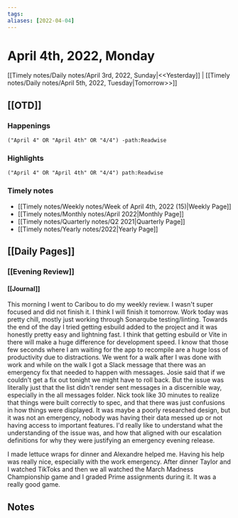 ```yaml
---
tags:
aliases: [2022-04-04]
---
```


# April 4th, 2022, Monday

[[Timely notes/Daily notes/April 3rd, 2022, Sunday|<<Yesterday]] | [[Timely notes/Daily notes/April 5th, 2022, Tuesday|Tomorrow>>]]

## [[OTD]]

### Happenings

```query
("April 4" OR "April 4th" OR "4/4") -path:Readwise
```

### Highlights

```query
("April 4" OR "April 4th" OR "4/4") path:Readwise
```

### Timely notes
- [[Timely notes/Weekly notes/Week of April 4th, 2022 (15)|Weekly Page]]
- [[Timely notes/Monthly notes/April 2022|Monthly Page]]
- [[Timely notes/Quarterly notes/Q2 2021|Quarterly Page]]
- [[Timely notes/Yearly notes/2022|Yearly Page]]

## [[Daily Pages]]

### [[Evening Review]]

#### [[Journal]]

This morning I went to Caribou to do my weekly review. I wasn't super focused and did not finish it. I think I will finish it tomorrow. Work today was pretty chill, mostly just working through Sonarqube testing/linting. Towards the end of the day I tried getting esbuild added to the project and it was honestly pretty easy and lightning fast. I think that getting esbuild or Vite in there will make a huge difference for development speed. I know that those few seconds where I am waiting for the app to recompile are a huge loss of productivity due to distractions. We went for a walk after I was done with work and while on the walk I got a Slack message that there was an emergency fix that needed to happen with messages. Josie said that if we couldn't get a fix out tonight we might have to roll back. But the issue was literally just that the list didn't render sent messages in a discernible way, especially in the all messages folder. Nick took like 30 minutes to realize that things were built correctly to spec, and that there was just confusions in how things were displayed. It was maybe a poorly researched design, but it was not an emergency, nobody was having their data messed up or not having access to important features. I'd really like to understand what the understanding of the issue was, and how that aligned with our escalation definitions for why they were justifying an emergency evening release.

I made lettuce wraps for dinner and Alexandre helped me. Having his help was really nice, especially with the work emergency. After dinner Taylor and I watched TikToks and then we all watched the March Madness Championship game and I graded Prime assignments during it. It was a really good game.

## Notes
